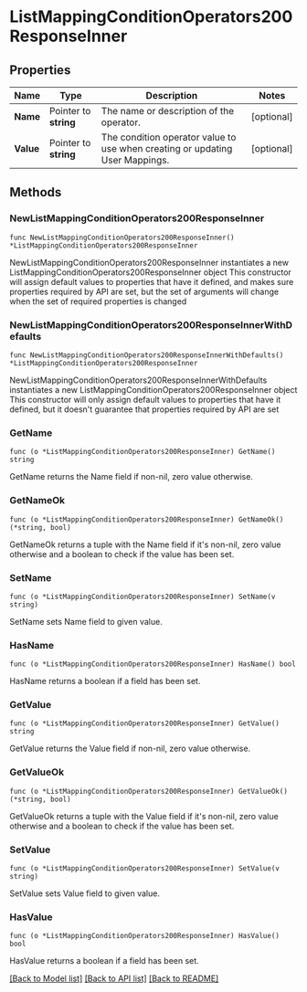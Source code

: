# ListMappingConditionOperators200ResponseInner

## Properties

Name | Type | Description | Notes
------------ | ------------- | ------------- | -------------
**Name** | Pointer to **string** | The name or description of the operator. | [optional] 
**Value** | Pointer to **string** | The condition operator value to use when creating or updating User Mappings. | [optional] 

## Methods

### NewListMappingConditionOperators200ResponseInner

`func NewListMappingConditionOperators200ResponseInner() *ListMappingConditionOperators200ResponseInner`

NewListMappingConditionOperators200ResponseInner instantiates a new ListMappingConditionOperators200ResponseInner object
This constructor will assign default values to properties that have it defined,
and makes sure properties required by API are set, but the set of arguments
will change when the set of required properties is changed

### NewListMappingConditionOperators200ResponseInnerWithDefaults

`func NewListMappingConditionOperators200ResponseInnerWithDefaults() *ListMappingConditionOperators200ResponseInner`

NewListMappingConditionOperators200ResponseInnerWithDefaults instantiates a new ListMappingConditionOperators200ResponseInner object
This constructor will only assign default values to properties that have it defined,
but it doesn't guarantee that properties required by API are set

### GetName

`func (o *ListMappingConditionOperators200ResponseInner) GetName() string`

GetName returns the Name field if non-nil, zero value otherwise.

### GetNameOk

`func (o *ListMappingConditionOperators200ResponseInner) GetNameOk() (*string, bool)`

GetNameOk returns a tuple with the Name field if it's non-nil, zero value otherwise
and a boolean to check if the value has been set.

### SetName

`func (o *ListMappingConditionOperators200ResponseInner) SetName(v string)`

SetName sets Name field to given value.

### HasName

`func (o *ListMappingConditionOperators200ResponseInner) HasName() bool`

HasName returns a boolean if a field has been set.

### GetValue

`func (o *ListMappingConditionOperators200ResponseInner) GetValue() string`

GetValue returns the Value field if non-nil, zero value otherwise.

### GetValueOk

`func (o *ListMappingConditionOperators200ResponseInner) GetValueOk() (*string, bool)`

GetValueOk returns a tuple with the Value field if it's non-nil, zero value otherwise
and a boolean to check if the value has been set.

### SetValue

`func (o *ListMappingConditionOperators200ResponseInner) SetValue(v string)`

SetValue sets Value field to given value.

### HasValue

`func (o *ListMappingConditionOperators200ResponseInner) HasValue() bool`

HasValue returns a boolean if a field has been set.


[[Back to Model list]](../README.md#documentation-for-models) [[Back to API list]](../README.md#documentation-for-api-endpoints) [[Back to README]](../README.md)


